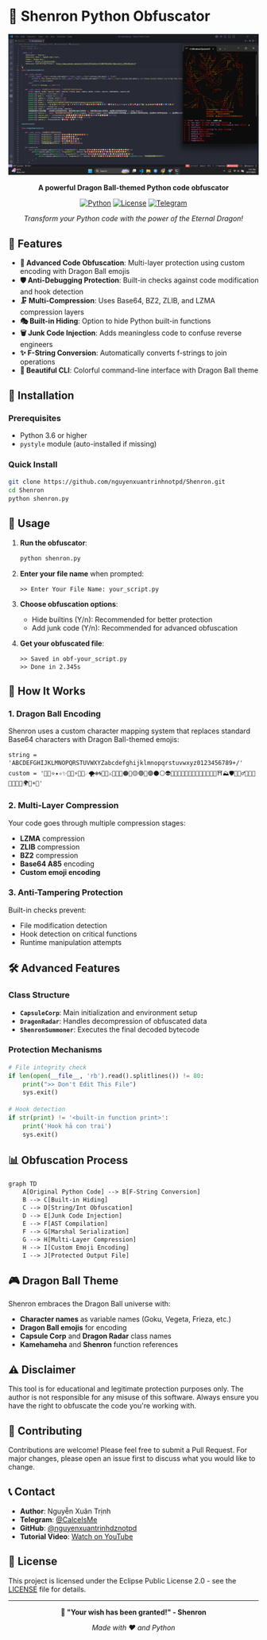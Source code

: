 # 🐉 Shenron Python Obfuscator

<div align="center">

![Shenron Banner](https://raw.githubusercontent.com/nguyenxuantrinhnotpd/Shenron/refs/heads/main/example.png)

**A powerful Dragon Ball-themed Python code obfuscator**

[![Python](https://img.shields.io/badge/Python-3.6%2B-blue.svg)](https://python.org)
[![License](https://img.shields.io/badge/License%20Eclipse-Public-green.svg)](LICENSE)
[![Telegram](https://img.shields.io/badge/Telegram-@CalceIsMe-blue.svg)](https://t.me/CalceIsMe)

*Transform your Python code with the power of the Eternal Dragon!*

</div>

## 🌟 Features

- **🔐 Advanced Code Obfuscation**: Multi-layer protection using custom encoding with Dragon Ball emojis
- **🛡️ Anti-Debugging Protection**: Built-in checks against code modification and hook detection
- **🗜️ Multi-Compression**: Uses Base64, BZ2, ZLIB, and LZMA compression layers
- **🎭 Built-in Hiding**: Option to hide Python built-in functions
- **🗑️ Junk Code Injection**: Adds meaningless code to confuse reverse engineers
- **✨ F-String Conversion**: Automatically converts f-strings to join operations
- **🎨 Beautiful CLI**: Colorful command-line interface with Dragon Ball theme

## 🚀 Installation

### Prerequisites
- Python 3.6 or higher
- `pystyle` module (auto-installed if missing)

### Quick Install
```bash
git clone https://github.com/nguyenxuantrinhnotpd/Shenron.git
cd Shenron
python shenron.py
```

## 📖 Usage

1. **Run the obfuscator**:
   ```bash
   python shenron.py
   ```

2. **Enter your file name** when prompted:
   ```
   >> Enter Your File Name: your_script.py
   ```

3. **Choose obfuscation options**:
   - Hide builtins (Y/n): Recommended for better protection
   - Add junk code (Y/n): Recommended for advanced obfuscation

4. **Get your obfuscated file**:
   ```
   >> Saved in obf-your_script.py
   >> Done in 2.345s
   ```

## 🎯 How It Works

### 1. **Dragon Ball Encoding**
Shenron uses a custom character mapping system that replaces standard Base64 characters with Dragon Ball-themed emojis:

```python3
string = 'ABCDEFGHIJKLMNOPQRSTUVWXYZabcdefghijklmnopqrstuvwxyz0123456789+/'
custom = '🐉🐲⭐✦✧✨💫🌠⚡🔥💥☄️🌪❄️🌀🥋🥊⚔️👊🙌👐🟠🔴🟡🟢🔵🟣⚫⚪👽🤖👺🐢🐒🦍👑💎🔮🍑🍗🍚🍶🏯⛩⛰🛡👑🧙‍♂️🤜🤛😡😤🥵🤯🌌🌍🌑☀️🌠'
```

### 2. **Multi-Layer Compression**
Your code goes through multiple compression stages:
- **LZMA** compression
- **ZLIB** compression  
- **BZ2** compression
- **Base64 A85** encoding
- **Custom emoji encoding**

### 3. **Anti-Tampering Protection**
Built-in checks prevent:
- File modification detection
- Hook detection on critical functions
- Runtime manipulation attempts

## 🛠️ Advanced Features

### Class Structure
- **`CapsuleCorp`**: Main initialization and environment setup
- **`DragonRadar`**: Handles decompression of obfuscated data
- **`ShenronSummoner`**: Executes the final decoded bytecode

### Protection Mechanisms
```python
# File integrity check
if len(open(__file__, 'rb').read().splitlines()) != 80:
    print(">> Don't Edit This File")
    sys.exit()

# Hook detection
if str(print) != '<built-in function print>':
    print('Hook hả con trai')
    sys.exit()
```

## 📊 Obfuscation Process

```mermaid
graph TD
    A[Original Python Code] --> B[F-String Conversion]
    B --> C[Built-in Hiding]
    C --> D[String/Int Obfuscation]
    D --> E[Junk Code Injection]
    E --> F[AST Compilation]
    F --> G[Marshal Serialization]
    G --> H[Multi-Layer Compression]
    H --> I[Custom Emoji Encoding]
    I --> J[Protected Output File]
```

## 🎮 Dragon Ball Theme

Shenron embraces the Dragon Ball universe with:
- **Character names** as variable names (Goku, Vegeta, Frieza, etc.)
- **Dragon Ball emojis** for encoding
- **Capsule Corp** and **Dragon Radar** class names
- **Kamehameha** and **Shenron** function references

## ⚠️ Disclaimer

This tool is for educational and legitimate protection purposes only. The author is not responsible for any misuse of this software. Always ensure you have the right to obfuscate the code you're working with.

## 🤝 Contributing

Contributions are welcome! Please feel free to submit a Pull Request. For major changes, please open an issue first to discuss what you would like to change.

## 📞 Contact

- **Author**: Nguyễn Xuân Trịnh
- **Telegram**: [@CalceIsMe](https://t.me/CalceIsMe)
- **GitHub**: [@nguyenxuantrinhdznotpd](https://github.com/nguyenxuantrinhdznotpd)
- **Tutorial Video**: [Watch on YouTube](https://www.youtube.com/watch?v=8yXEvIRFCwc&list=PLS0WF70AJy04pZ-OQwlsjuXiJL_3B9Oc4&index=4)

## 📄 License

This project is licensed under the Eclipse Public License 2.0 - see the [LICENSE](LICENSE) file for details.

---

<div align="center">

**🐉 "Your wish has been granted!" - Shenron**

*Made with ❤️ and Python*

</div>
